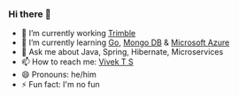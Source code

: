 ### Hi there 👋

- 🔭 I’m currently working [Trimble](https://www.trimble.com/en)
- 🌱 I’m currently learning [Go](https://go.dev/), [Mongo DB](https://www.mongodb.com/) & [Microsoft Azure](https://azure.microsoft.com/en-in)
- 💬 Ask me about Java, Spring, Hibernate, Microservices
- 📫 How to reach me: [Vivek T S](https://twitter.com/vivekworks)
- 😄 Pronouns: he/him
- ⚡ Fun fact: I'm no fun
